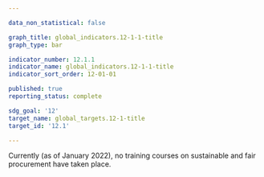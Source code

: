 ```yaml
---

data_non_statistical: false

graph_title: global_indicators.12-1-1-title
graph_type: bar

indicator_number: 12.1.1
indicator_name: global_indicators.12-1-1-title
indicator_sort_order: 12-01-01

published: true
reporting_status: complete

sdg_goal: '12'
target_name: global_targets.12-1-title
target_id: '12.1'

---
```


Currently (as of January 2022), no training courses on sustainable and fair procurement have taken place.
